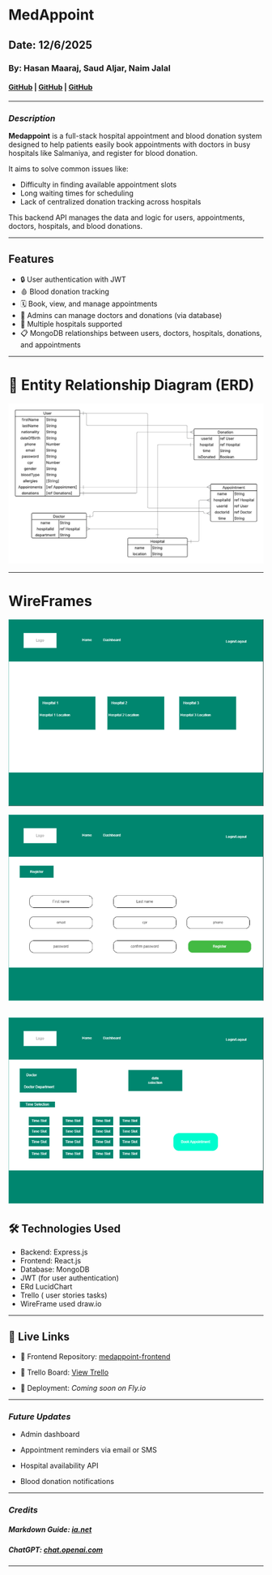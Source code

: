 # MedAppoint

## Date: 12/6/2025

### By: Hasan Maaraj, Saud Aljar, Naim Jalal

#### [GitHub](https://github.com/HasanMaaraj) | [GitHub](https://github.com/SAljar99) | [GitHub](https://github.com/Naimjalal)

---

### **_Description_**

**Medappoint** is a full-stack hospital appointment and blood donation system designed to help patients easily book appointments with doctors in busy hospitals like Salmaniya, and register for blood donation.

It aims to solve common issues like:
- Difficulty in finding available appointment slots
- Long waiting times for scheduling
- Lack of centralized donation tracking across hospitals

This backend API manages the data and logic for users, appointments, doctors, hospitals, and blood donations.

---

## Features

- 🔒 User authentication with JWT
- 🩸 Blood donation tracking
- 🗓️ Book, view, and manage appointments
- 🏥 Admins can manage doctors and donations (via database)
- 📍 Multiple hospitals supported
- 📋 MongoDB relationships between users, doctors, hospitals, donations, and appointments

---
# 🧩 Entity Relationship Diagram (ERD)
![ERD Diagram](./medappoint/images/ERD-IMAGE.jpeg)

---
#  WireFrames
![Home Page](./medappoint/images/Home.png)

![Registration Page](./medappoint/images/register.png)

![Book Appointment Page](./medappoint/images/book.png)
---
## 🛠️ Technologies Used

- Backend: Express.js
- Frontend: React.js
- Database: MongoDB
- JWT (for user authentication)
- ERd LucidChart
- Trello ( user stories tasks)
- WireFrame used draw.io

---
## 🔗 Live Links

- 🔗 Frontend Repository: [medappoint-frontend](https://github.com/Naimjalal/medappoint-frontend)

- 🔗 Trello Board: [View Trello](https://trello.com/b/ojg9NhU0/basic-board)

- 🔗 Deployment: _Coming soon on Fly.io_

---

### **_Future Updates_**
- Admin dashboard

- Appointment reminders via email or SMS

- Hospital availability API

- Blood donation notifications


---

### **_Credits_**

##### Markdown Guide: [ia.net](https://ia.net/writer/support/general/markdown-guide)


##### ChatGPT: [chat.openai.com](https://chat.openai.com)

---